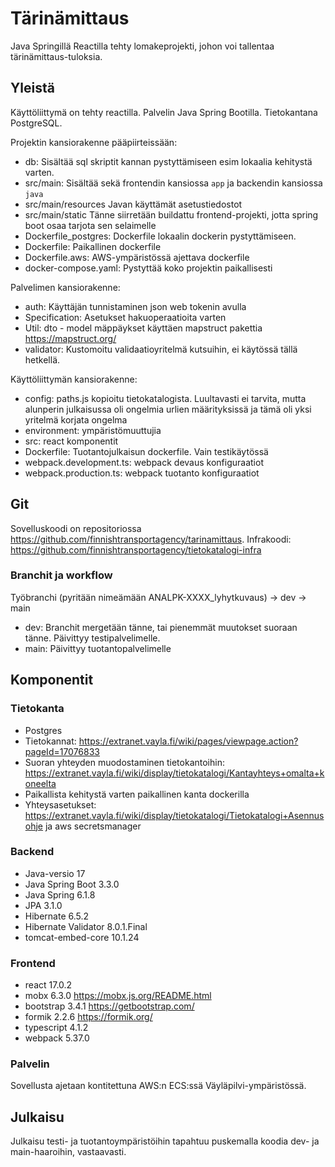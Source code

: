 # Tärinämittaus

Java Springillä Reactilla tehty lomakeprojekti, johon voi tallentaa tärinämittaus-tuloksia.

## Yleistä

Käyttöliittymä on tehty reactilla. Palvelin Java Spring Bootilla. Tietokantana PostgreSQL.

Projektin kansiorakenne pääpiirteissään:

- db: Sisältää sql skriptit kannan pystyttämiseen esim lokaalia kehitystä varten.
- src/main: Sisältää sekä frontendin kansiossa ```app``` ja backendin kansiossa ```java```
- src/main/resources Javan käyttämät asetustiedostot
- src/main/static Tänne siirretään buildattu frontend-projekti, jotta spring boot osaa tarjota sen selaimelle
- Dockerfile_postgres: Dockerfile lokaalin dockerin pystyttämiseen.
- Dockerfile: Paikallinen dockerfile
- Dockerfile.aws: AWS-ympäristössä ajettava dockerfile
- docker-compose.yaml: Pystyttää koko projektin paikallisesti

Palvelimen kansiorakenne:
- auth: Käyttäjän tunnistaminen json web tokenin avulla
- Specification: Asetukset hakuoperaatioita varten
- Util: dto - model mäppäykset käyttäen mapstruct pakettia <https://mapstruct.org/>
- validator: Kustomoitu validaatioyritelmä kutsuihin, ei käytössä tällä hetkellä.

Käyttöliittymän kansiorakenne:

- config: paths.js kopioitu tietokatalogista. Luultavasti ei tarvita, mutta alunperin julkaisussa oli ongelmia urlien määrityksissä ja tämä oli yksi yritelmä korjata ongelma
- environment: ympäristömuuttujia
- src: react komponentit
- Dockerfile: Tuotantojulkaisun dockerfile. Vain testikäytössä
- webpack.development.ts: webpack devaus konfiguraatiot
- webpack.production.ts: webpack tuotanto konfiguraatiot

## Git

Sovelluskoodi on repositoriossa <https://github.com/finnishtransportagency/tarinamittaus>.
Infrakoodi: https://github.com/finnishtransportagency/tietokatalogi-infra

### Branchit ja workflow

Työbranchi (pyritään nimeämään ANALPK-XXXX_lyhytkuvaus) -> dev -> main

- dev: Branchit mergetään tänne, tai pienemmät muutokset suoraan tänne. Päivittyy testipalvelimelle.
- main: Päivittyy tuotantopalvelimelle

## Komponentit

### Tietokanta

- Postgres
- Tietokannat: https://extranet.vayla.fi/wiki/pages/viewpage.action?pageId=17076833
- Suoran yhteyden muodostaminen tietokantoihin: https://extranet.vayla.fi/wiki/display/tietokatalogi/Kantayhteys+omalta+koneelta
- Paikallista kehitystä varten paikallinen kanta dockerilla
- Yhteysasetukset: https://extranet.vayla.fi/wiki/display/tietokatalogi/Tietokatalogi+Asennusohje ja aws secretsmanager

### Backend

- Java-versio 17
- Java Spring Boot 3.3.0
- Java Spring 6.1.8
- JPA 3.1.0
- Hibernate 6.5.2
- Hibernate Validator 8.0.1.Final
- tomcat-embed-core 10.1.24

### Frontend

- react 17.0.2
- mobx 6.3.0 <https://mobx.js.org/README.html>
- bootstrap 3.4.1 <https://getbootstrap.com/>
- formik 2.2.6 <https://formik.org/>
- typescript 4.1.2
- webpack 5.37.0

### Palvelin

Sovellusta ajetaan kontitettuna AWS:n ECS:ssä Väyläpilvi-ympäristössä.

## Julkaisu

Julkaisu testi- ja tuotantoympäristöihin tapahtuu puskemalla koodia dev- ja main-haaroihin, vastaavasti.